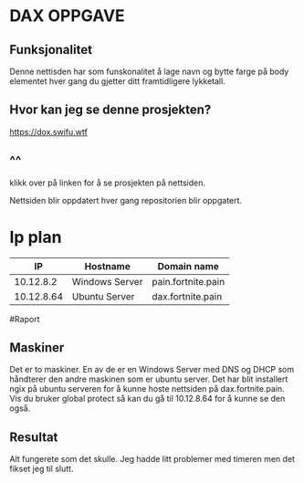 # DAX OPPGAVE

## Funksjonalitet

Denne nettisden har som funskonalitet å lage navn og bytte farge på body elementet hver gang du gjetter ditt framtidligere lykketall. 


## Hvor kan jeg se denne prosjekten? 

https://dox.swifu.wtf

## ^^ 

klikk over på linken for å se prosjekten på nettsiden.

Nettsiden blir oppdatert hver gang repositorien blir oppgatert. 


# Ip plan 

|IP|Hostname|Domain name|
|--|--------|-----------|
|10.12.8.2| Windows Server| pain.fortnite.pain|
|10.12.8.64| Ubuntu Server| dax.fortnite.pain|

#Raport 

## Maskiner

Det er to maskiner. En av de er en Windows Server med DNS og DHCP som håndterer den andre maskinen som er ubuntu server. Det har blit installert ngix på ubuntu serveren for å kunne hoste nettsiden på dax.fortnite.pain. Vis du bruker global protect så kan du gå til 10.12.8.64 for å kunne se den også.

## Resultat

Alt fungerete som det skulle. Jeg hadde litt problemer med timeren men det fikset jeg til slutt. 

